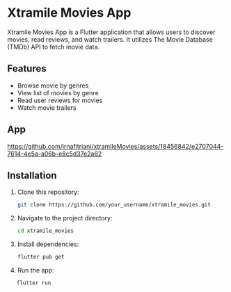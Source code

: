 # Xtramile Movies App

Xtramile Movies App is a Flutter application that allows users to discover movies, read reviews, and watch trailers. It utilizes The Movie Database (TMDb) API to fetch movie data.

## Features
- Browse movie by genres
- View list of movies by genre
- Read user reviews for movies
- Watch movie trailers

 ## App
https://github.com/irnafitriani/xtramileMovies/assets/18456842/e2707044-7614-4e5a-a06b-e8c5d37e2a62

## Installation

1. Clone this repository:

   ```bash
   git clone https://github.com/your_username/xtramile_movies.git
2. Navigate to the project directory:
   
   ```bash
   cd xtramile_movies
3. Install dependencies:
   ```bash
   flutter pub get

4. Run the app:
```bash
   flutter run
